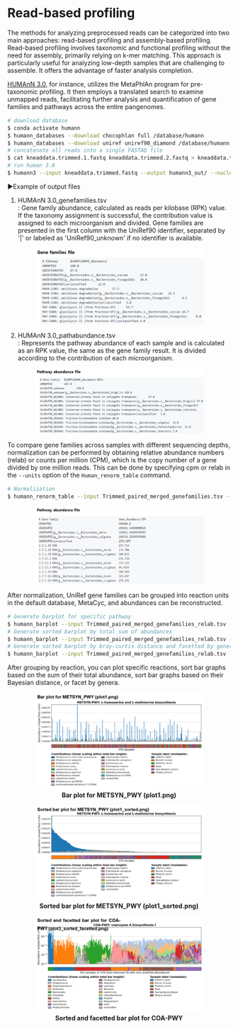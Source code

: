 # Read-based profiling 

The methods for analyzing preprocessed reads can be categorized into two main approaches: read-based profiling and assembly-based profiling.
Read-based profiling involves taxonomic and functional profiling without the need for assembly, primarily relying on k-mer matching.
This approach is particularly useful for analyzing low-depth samples that are challenging to assemble. It offers the advantage of faster analysis completion.

[HUMAnN 3.0](https://huttenhower.sph.harvard.edu/humann/), for instance, utilizes the MetaPhlAn program for pre-taxonomic profiling.
It then employs a translated search to examine unmapped reads, facilitating further analysis and quantification of gene families and pathways across the entire pangenomes.

```bash
# download database
$ conda activate humann
$ humann_databases --download chocophlan full /database/humann
$ humann_databases --download uniref uniref90_diamond /database/humann
# concatenate all reads into a single FASTAQ file
$ cat kneaddata.trimmed.1.fastq kneaddata.trimmed.2.fastq > kneaddata.trimmed.fastq
# run human 3.0
$ humann3 --input kneaddata.trimmed.fastq --output humann3_out/ --nucleotide-database /database/humann/chocophlan/ --protein-database /database/humann/uniref/
```

▶Example of output files
1. HUMAnN 3.0_genefamilies.tsv  
: Gene family abundance, calculated as reads per kilobase (RPK) value. If the taxonomy assignment is successful, the contribution value is assigned to each microorganism and divided. Gene families are presented in the first column with the UniRef90 identifier, separated by '|' or labeled as 'UniRef90_unknown' if no identifier is available.

<figure align = "center">
  <img src="https://github.com/sujin9819/MetaInsight/blob/main/SOP/MetaGenomic/img/G_6_1.png?raw=true" style="width:90%">
  <figcaption><b></b></figcaption>  
</figure>

2. HUMAnN 3.0_pathabundance.tsv  
: Represents the pathway abundance of each sample and is calculated as an RPK value, the same as the gene family result. It is divided according to the contribution of each microorganism. 

<figure align = "center">
  <img src="https://github.com/sujin9819/MetaInsight/blob/main/SOP/MetaGenomic/img/G_6_2.png?raw=true" style="width:90%">
  <figcaption><b></b></figcaption>  
</figure>

To compare gene families across samples with different sequencing depths, normalization can be performed by obtaining relative abundance numbers (relab) or counts per million (CPM), which is the copy number of a gene divided by one million reads.
This can be done by specifying cpm or relab in the `--units` option of the `Human_renorm_table` command.

```bash
# Normalization 
$ humann_renorm_table --input Trimmed_paired_merged_genefamilies.tsv --output Trimmed_paired_merged_genefamilies_relab.tsv --units cpm
```

<figure align = "center">
  <img src="https://github.com/sujin9819/MetaInsight/blob/main/SOP/MetaGenomic/img/G_6_3.png?raw=true" style="width:90%">
  <figcaption><b></b></figcaption>  
</figure>

After normalization, UniRef gene families can be grouped into reaction units in the default database, MetaCyc, and abundances can be reconstructed. 

```bash
# Generate barplot for specific pathway
$ humann_barplot --input Trimmed_paired_merged_genefamilies_relab.tsv --output plot1.png --focal-feature 2-ISOPROPYLMALATESYN-RXN
# Generate sorted barplot by total sum of abundances
$ humann_barplot --input Trimmed_paired_merged_genefamilies_relab.tsv --output plot2_sorted.png --focal-feature 2-ISOPROPYLMALATESYN-RXN -–sort sum 
# Generate sorted barplot by bray-curtis distance and facetted by genera
$ humann_barplot --input Trimmed_paired_merged_genefamilies_relab.tsv --output plot3_sorted_facetted.png --focal-feature COA-PWY -–sort braycurtis –-as-genera –-remove-zeros
```
After grouping by reaction, you can plot specific reactions, sort bar graphs based on the sum of their total abundance, sort bar graphs based on their Bayesian distance, or facet by genera.

<figure align = "center">
  <img src="https://github.com/sujin9819/MetaInsight/blob/main/SOP/MetaGenomic/img/G_6_4.png?raw=true" style="width:90%">
  <figcaption><b>Bar plot for METSYN_PWY (plot1.png)</b></figcaption>  
</figure>
  
<figure align = "center">
  <img src="https://github.com/sujin9819/MetaInsight/blob/main/SOP/MetaGenomic/img/G_6_5.png?raw=true" style="width:90%">
  <figcaption><b>Sorted bar plot for METSYN_PWY (plot1_sorted.png)</b></figcaption>  
</figure>
  
<figure align = "center">
  <img src="https://github.com/sujin9819/MetaInsight/blob/main/SOP/MetaGenomic/img/G_6_6.png?raw=true" style="width:90%">
  <figcaption><b>Sorted and facetted bar plot for COA-PWY</b></figcaption>  
</figure>
